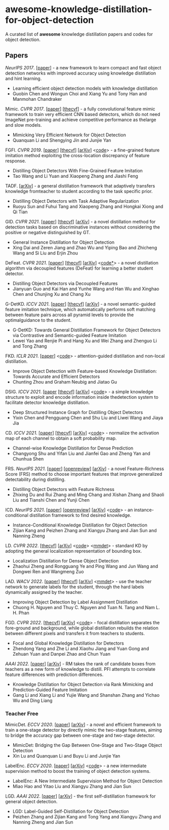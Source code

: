 # awesome-knowledge-distillation-for-object-detection

A curated list of **awesome** knowledge distillation papers and codes for object detection.

## Papers

*NeurIPS 2017*.
[[paper](https://proceedings.neurips.cc/paper/2017/hash/e1e32e235eee1f970470a3a6658dfdd5-Abstract.html)]
\- a new framework to learn compact and fast object detection networks with improved accuracy using knowledge distillation and hint learning.

- Learning efficient object detection models with knowledge distillation
- Guobin Chen and Wongun Choi and Xiang Yu and Tony Han and Manmohan Chandraker

Mimic. *CVPR 2017*.
[[paper](http://ieeexplore.ieee.org/document/8100259/)]
[[thecvf](http://openaccess.thecvf.com/content_cvpr_2017/html/Li_Mimicking_Very_Efficient_CVPR_2017_paper.html)]
\- a fully convolutional feature mimic framework to train very efficient CNN based detectors, which do not need ImageNet pre-training and achieve competitive performance as thelarge and slow models.

- Mimicking Very Efficient Network for Object Detection
- Quanquan Li and Shengying Jin and Junjie Yan

FGFI. *CVPR 2019*.
[[paper](https://ieeexplore.ieee.org/document/8953432/)]
[[thecvf](http://openaccess.thecvf.com/content_CVPR_2019/html/Wang_Distilling_Object_Detectors_With_Fine-Grained_Feature_Imitation_CVPR_2019_paper.html)]
[[arXiv](http://arxiv.org/abs/1906.03609)]
<[code](https://github.com/twangnh/Distilling-Object-Detectors)>
\- a fine-grained feature imitation method exploiting the cross-location discrepancy of feature response.

- Distilling Object Detectors With Fine-Grained Feature Imitation
- Tao Wang and Li Yuan and Xiaopeng Zhang and Jiashi Feng

TADF.
[[arXiv](http://arxiv.org/abs/2006.13108)]
\- a general distillation framework that adaptively transfers knowledge fromteacher to student  according to the task specific prior.

- Distilling Object Detectors with Task Adaptive Regularization
- Ruoyu Sun and Fuhui Tang and Xiaopeng Zhang and Hongkai Xiong and Qi Tian

GID. *CVPR 2021*.
[[paper](https://ieeexplore.ieee.org/document/9577671/)]
[[thecvf](http://openaccess.thecvf.com/content/CVPR2021/html/Dai_General_Instance_Distillation_for_Object_Detection_CVPR_2021_paper.html)]
[[arXiv](http://arxiv.org/abs/2103.02340)]
\- a novel distillation method for detection tasks based on discriminative instances without considering the positive or negative distinguished by GT.

- General Instance Distillation for Object Detection
- Xing Dai and Zeren Jiang and Zhao Wu and Yiping Bao and Zhicheng Wang and Si Liu and Erjin Zhou

DeFeat. *CVPR 2021*.
[[paper](https://ieeexplore.ieee.org/document/9578919/)]
[[thecvf](http://openaccess.thecvf.com/content/CVPR2021/html/Guo_Distilling_Object_Detectors_via_Decoupled_Features_CVPR_2021_paper.html)]
[[arXiv](http://arxiv.org/abs/2103.14475)]
<[code*](https://github.com/huawei-noah/noah-research/tree/master/DeFeat)>
\- a novel distillation algorithm via decoupled features (DeFeat) for learning a better student detector.

- Distilling Object Detectors via Decoupled Features
- Jianyuan Guo and Kai Han and Yunhe Wang and Han Wu and Xinghao Chen and Chunjing Xu and Chang Xu

G-DetKD. *ICCV 2021*.
[[paper](https://ieeexplore.ieee.org/abstract/document/9711293/)]
[[thecvf](http://openaccess.thecvf.com/content/ICCV2021/html/Yao_G-DetKD_Towards_General_Distillation_Framework_for_Object_Detectors_via_Contrastive_ICCV_2021_paper.html)]
[[arXiv](http://arxiv.org/abs/2108.07482)]
\- a novel semantic-guided feature imitation technique, which automatically performs soft matching between feature pairs across all pyramid levels to provide the optimalguidance to the student.

- G-DetKD: Towards General Distillation Framework for Object Detectors via Contrastive and Semantic-guided Feature Imitation
- Lewei Yao and Renjie Pi and Hang Xu and Wei Zhang and Zhenguo Li and Tong Zhang

FKD. *ICLR 2021*.
[[paper](https://openreview.net/forum?id=uKhGRvM8QNH)]
<[code](https://github.com/ArchipLab-LinfengZhang/Object-Detection-Knowledge-Distillation-ICLR2021)>
\- attention-guided distillation and non-local distillation.

- Improve Object Detection with Feature-based Knowledge Distillation: Towards Accurate and Efficient Detectors
- Chunting Zhou and Graham Neubig and Jiatao Gu

DSIG. *ICCV 2021*.
[[paper](https://ieeexplore.ieee.org/abstract/document/9711100/)
[[thecvf](http://openaccess.thecvf.com/content/ICCV2021/html/Chen_Deep_Structured_Instance_Graph_for_Distilling_Object_Detectors_ICCV_2021_paper.html)]
[[arXiv](http://arxiv.org/abs/2109.12862)]
<[code](https://github.com/dvlab-research/Dsig)>
\- a simple knowledge structure to exploit and encode information inside thedetection system to  facilitate detector knowledge distillation.

- Deep Structured Instance Graph for Distilling Object Detectors
- Yixin Chen and Pengguang Chen and Shu Liu and Liwei Wang and Jiaya Jia

CD. *ICCV 2021*.
[[paper](https://ieeexplore.ieee.org/abstract/document/9710762/)]
[[thecvf](http://openaccess.thecvf.com/content/ICCV2021/html/Shu_Channel-Wise_Knowledge_Distillation_for_Dense_Prediction_ICCV_2021_paper.html)]
[[arXiv](http://arxiv.org/abs/2011.13256)]
<[code](https://github.com/irfanICMLL/TorchDistiller/tree/main/SemSeg-distill)>
\- normalize the activation map of each channel to obtain a soft probability map.

- Channel-wise Knowledge Distillation for Dense Prediction
- Changyong Shu and Yifan Liu and Jianfei Gao and Zheng Yan and Chunhua Shen

FRS. *NeurIPS 2021*.
[[paper](https://proceedings.neurips.cc/paper/2021/file/29c0c0ee223856f336d7ea8052057753-Paper.pdf)]
[[openreview](https://openreview.net/forum?id=_bOfK2k_7R)]
[[arXiv](http://arxiv.org/abs/2111.00674)]
\- a novel Feature-Richness Score (FRS) method to choose important features that improve generalized detectability during distilling.

- Distilling Object Detectors with Feature Richness
- Zhixing Du and Rui Zhang and Ming Chang and Xishan Zhang and Shaoli Liu and Tianshi Chen and Yunji Chen

ICD. *NeurIPS 2021*.
[[paper](https://proceedings.neurips.cc/paper/2021/file/892c91e0a653ba19df81a90f89d99bcd-Paper.pdf)]
[[openreview](https://openreview.net/forum?id=k7aeAz4Vbb)]
[[arXiv](http://arxiv.org/abs/2110.12724)]
<[code](https://github.com/MegEngine/ICD)>
\- an instance-conditional distillation framework to find desired knowledge.

- Instance-Conditional Knowledge Distillation for Object Detection
- Zijian Kang and Peizhen Zhang and Xiangyu Zhang and Jian Sun and Nanning Zheng

LD. *CVPR 2022*.
[[thecvf](https://openaccess.thecvf.com/content/CVPR2022/html/Zheng_Localization_Distillation_for_Dense_Object_Detection_CVPR_2022_paper.html)]
[[arXiv](http://arxiv.org/abs/2102.12252)]
<[code](https://github.com/HikariTJU/LD)>
<[mmdet](https://github.com/open-mmlab/mmdetection/tree/master/configs/ld)>
\- standard KD by adopting the general localization representation of bounding box.

- Localization Distillation for Dense Object Detection
- Zhaohui Zheng and Rongguang Ye and Ping Wang and Jun Wang and Dongwei Ren and Wangmeng Zuo

LAD. *WACV 2022*.
[[paper](https://ieeexplore.ieee.org/abstract/document/9706993/)]
[[thecvf](https://openaccess.thecvf.com/content/WACV2022/html/Nguyen_Improving_Object_Detection_by_Label_Assignment_Distillation_WACV_2022_paper.html)]
[[arXiv](http://arxiv.org/abs/2108.10520)]
<[mmdet](https://github.com/open-mmlab/mmdetection/tree/master/configs/lad)>
\- use the teacher network to generate labels for the student, through the hard labels dynamically  assigned by the teacher.

- Improving Object Detection by Label Assignment Distillation
- Chuong H. Nguyen and Thuy C. Nguyen and Tuan N. Tang and Nam L. H. Phan

FGD. *CVPR 2022*.
[[thecvf](https://openaccess.thecvf.com/content/CVPR2022/html/Yang_Focal_and_Global_Knowledge_Distillation_for_Detectors_CVPR_2022_paper.html)]
[[arXiv](http://arxiv.org/abs/2111.11837)]
<[code](https://github.com/yzd-v/FGD)>
\- focal distillation separates the fore-ground and background, while global distillation rebuilds the relation between different pixels and transfers it from teachers to students.

- Focal and Global Knowledge Distillation for Detectors
- Zhendong Yang and Zhe Li and Xiaohu Jiang and Yuan Gong and Zehuan Yuan and Danpei Zhao and Chun Yuan

*AAAI 2022*.
[[paper](https://ojs.aaai.org/index.php/AAAI/article/view/20018)]
[[arXiv](http://arxiv.org/abs/2112.04840)]
\- RM takes the rank of candidate boxes from teachers as a new form of knowledge to distill. PFI attempts to correlate feature differences with prediction differences.

- Knowledge Distillation for Object Detection via Rank Mimicking and Prediction-Guided Feature Imitation
- Gang Li and Xiang Li and Yujie Wang and Shanshan Zhang and Yichao Wu and Ding Liang

### Teacher Free

MimicDet. *ECCV 2020*.
[[paper](https://link.springer.com/10.1007/978-3-030-58568-6_32)]
[[arXiv](http://arxiv.org/abs/2009.11528)]
\- a novel and efficient framework to train a one-stage detector by directly mimic the two-stage features, aiming to bridge the accuracy gap between one-stage and two-stage detector.

- MimicDet: Bridging the Gap Between One-Stage and Two-Stage Object Detection
- Xin Lu and Quanquan Li and Buyu Li and Junjie Yan

LabelEnc. *ECCV 2020*.
[[paper](https://link.springer.com/10.1007/978-3-030-58595-2_32)]
[[arXiv](http://arxiv.org/abs/2007.03282)]
<[code](https://github.com/megvii-model/LabelEnc)>
\- a new intermediate supervision method to boost the training of object detection systems.

- LabelEnc: A New Intermediate Supervision Method for Object Detection
- Miao Hao and Yitao Liu and Xiangyu Zhang and Jian Sun

LGD. *AAAI 2022*.
[[paper](https://ojs.aaai.org/index.php/AAAI/article/view/20240)]
[[arXiv](http://arxiv.org/abs/2109.11496)]
\- the first self-distillation framework for general object detection.

- LGD: Label-Guided Self-Distillation for Object Detection
- Peizhen Zhang and Zijian Kang and Tong Yang and Xiangyu Zhang and Nanning Zheng and Jian Sun
